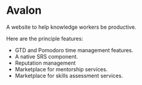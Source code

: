 # Avalon
A website to help knowledge workers be productive.

Here are the principle features:
* GTD and Pomodoro time management features.
* A native SRS component.
* Reputation management
* Marketplace for mentorship services.
* Marketplace for skills assessment services.
